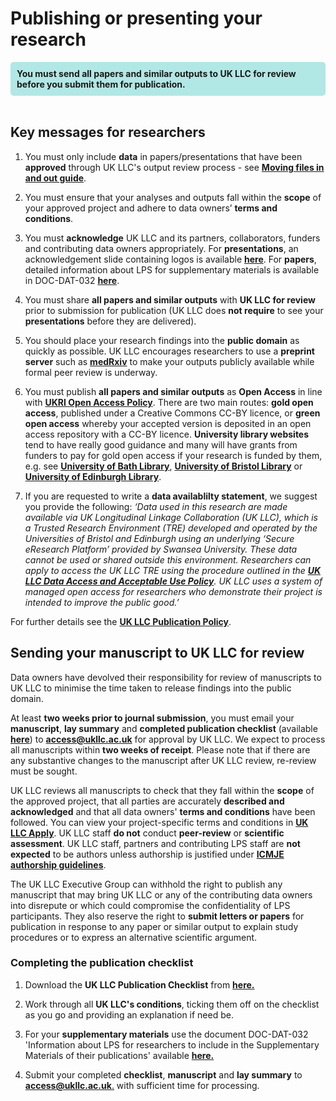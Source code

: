 # Publishing or presenting your research
<div style="background-color: rgba(0, 178, 169, 0.3); padding: 10px; border-radius: 5px;"><strong>You must send all papers and similar outputs to UK LLC for review before you submit them for publication.</strong></div style>
<br>

## Key messages for researchers
1. You must only include **data** in papers/presentations that have been **approved** through UK LLC's output review process - see [**Moving files in and out guide**](../user_guide/MovingFilesInAndOut.md).

2. You must ensure that your analyses and outputs fall within the **scope** of your approved project and adhere to data owners’ **terms and conditions**.

3. You must **acknowledge** UK LLC and its partners, collaborators, funders and contributing data owners appropriately. For **presentations**, an acknowledgement slide containing logos is available [**here**](../images/UK%20LLC%20Acknowledgement%20Slide_Publication%20Checklist_v3.pptx). For **papers**, detailed information about LPS for supplementary materials is available in DOC-DAT-032 [**here**](../images/DOC-DAT-032_UKLLC_LPS_Supplementary_Info_V1.9.docx).

4. You must share **all papers and similar outputs** with **UK LLC for review** prior to submission for publication (UK LLC does **not require** to see your **presentations** before they are delivered).

6. You should place your research findings into the **public domain** as quickly as possible. UK LLC encourages researchers to use a **preprint server** such as <strong><a href="https://www.medrxiv.org/" target="_blank" rel="noopener noreferrer">medRxiv</a></strong> to make your outputs publicly available while formal peer review is underway.

7. You must publish **all papers and similar outputs** as **Open Access** in line with <strong><a href="https://www.ukri.org/publications/ukri-open-access-policy/" target="_blank" rel="noopener noreferrer">UKRI Open Access Policy</a></strong>. There are two main routes: **gold open access**, published under a Creative Commons CC-BY licence, or **green open access** whereby your accepted version is deposited in an open access repository with a CC-BY licence. **University library websites** tend to have really good guidance and many will have grants from funders to pay for gold open access if your research is funded by them, e.g. see <strong><a href="https://library.bath.ac.uk/open-access/whatisopenaccess" target="_blank" rel="noopener noreferrer">University of Bath Library</a></strong>, <strong><a href="https://www.bristol.ac.uk/staff/researchers/open-access/" target="_blank" rel="noopener noreferrer">University of Bristol Library</a></strong> or <strong><a href="https://library.ed.ac.uk/research-support/publish-research/open-access" target="_blank" rel="noopener noreferrer">University of Edinburgh Library</a></strong>.

8. If you are requested to write a **data availablilty statement**, we suggest you provide the following:
*‘Data used in this research are made available via UK Longitudinal Linkage Collaboration (UK LLC), which is a Trusted Research Environment (TRE) developed and operated by the Universities of Bristol and Edinburgh using an underlying ‘Secure eResearch Platform’ provided by Swansea University. These data cannot be used or shared outside this environment. Researchers can apply to access the UK LLC TRE using the procedure outlined in the <strong><a href="https://ukllc.ac.uk/governance" target="_blank" rel="noopener noreferrer">UK LLC Data Access and Acceptable Use Policy</a></strong>. UK LLC uses a system of managed open access for researchers who demonstrate their project is intended to improve the public good.’*

For further details see the <strong><a href="https://ukllc.ac.uk/governance" target="_blank" rel="noopener noreferrer">UK LLC Publication Policy</a></strong>.

## Sending your manuscript to UK LLC for review
Data owners have devolved their responsibility for review of manuscripts to UK LLC to minimise the time taken to release findings into the public domain.

At least **two weeks prior to journal submission**, you must email your **manuscript**, **lay summary** and **completed publication checklist** (available [**here**](../images/DOC-ISM-041_UKLLC_PublicationChecklist_V1.7.docx)) to [**access@ukllc.ac.uk**](mailto:access@ukllc.ac.uk) for approval by UK LLC. We expect to process all manuscripts within **two weeks of receipt**. Please note that if there are any substantive changes to the manuscript after UK LLC review, re-review must be sought.

UK LLC reviews all manuscripts to check that they fall within the **scope** of the approved project, that all parties are accurately **described and acknowledged** and that all data owners' **terms and conditions** have been followed. You can view your project-specific terms and conditions in <strong><a href="https://apply.ukllc.ac.uk/" target="_blank" rel="noopener noreferrer">UK LLC Apply</a></strong>. UK LLC staff **do not** conduct **peer-review** or **scientific assessment**. UK LLC staff, partners and contributing LPS staff are **not expected** to be authors unless authorship is justified under [**ICMJE authorship guidelines**](http://icmje.org/).

The UK LLC Executive Group can withhold the right to publish any manuscript that may bring UK LLC or any of the contributing data owners into disrepute or which could compromise the confidentiality of LPS participants. They also reserve the right to **submit letters or papers** for publication in response to any paper or similar output to explain study procedures or to express an alternative scientific argument.

### Completing the publication checklist

1. Download the **UK LLC Publication Checklist** from [**here.**](../images/DOC-ISM-041_UKLLC_PublicationChecklist_V1.7.docx)

2. Work through all **UK LLC's conditions**, ticking them off on the checklist as you go and providing an explanation if need be.
3. For your **supplementary materials** use the document DOC-DAT-032 'Information about LPS for researchers to include in the Supplementary Materials of their publications' available [**here.**](../images/DOC-DAT-032_UKLLC_LPS_Supplementary_Info_V1.9.docx)
4. Submit your completed **checklist**, **manuscript** and **lay summary** to [**access@ukllc.ac.uk**.](mailto:access@ukllc.ac.uk) with sufficient time for processing.

